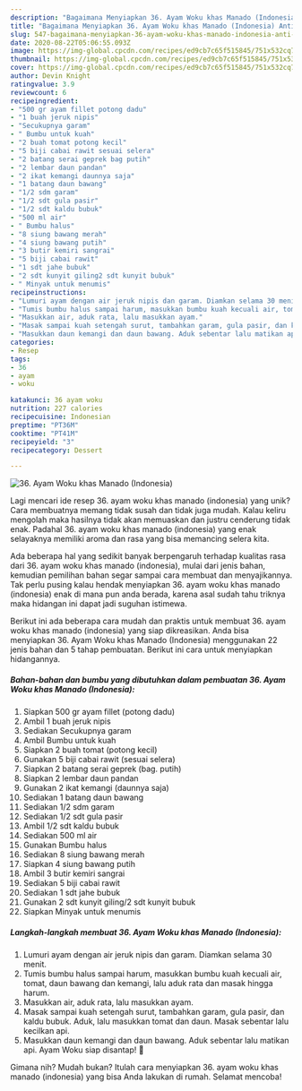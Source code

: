 ```yaml
---
description: "Bagaimana Menyiapkan 36. Ayam Woku khas Manado (Indonesia) Anti Gagal"
title: "Bagaimana Menyiapkan 36. Ayam Woku khas Manado (Indonesia) Anti Gagal"
slug: 547-bagaimana-menyiapkan-36-ayam-woku-khas-manado-indonesia-anti-gagal
date: 2020-08-22T05:06:55.093Z
image: https://img-global.cpcdn.com/recipes/ed9cb7c65f515845/751x532cq70/36-ayam-woku-khas-manado-indonesia-foto-resep-utama.jpg
thumbnail: https://img-global.cpcdn.com/recipes/ed9cb7c65f515845/751x532cq70/36-ayam-woku-khas-manado-indonesia-foto-resep-utama.jpg
cover: https://img-global.cpcdn.com/recipes/ed9cb7c65f515845/751x532cq70/36-ayam-woku-khas-manado-indonesia-foto-resep-utama.jpg
author: Devin Knight
ratingvalue: 3.9
reviewcount: 6
recipeingredient:
- "500 gr ayam fillet potong dadu"
- "1 buah jeruk nipis"
- "Secukupnya garam"
- " Bumbu untuk kuah"
- "2 buah tomat potong kecil"
- "5 biji cabai rawit sesuai selera"
- "2 batang serai geprek bag putih"
- "2 lembar daun pandan"
- "2 ikat kemangi daunnya saja"
- "1 batang daun bawang"
- "1/2 sdm garam"
- "1/2 sdt gula pasir"
- "1/2 sdt kaldu bubuk"
- "500 ml air"
- " Bumbu halus"
- "8 siung bawang merah"
- "4 siung bawang putih"
- "3 butir kemiri sangrai"
- "5 biji cabai rawit"
- "1 sdt jahe bubuk"
- "2 sdt kunyit giling2 sdt kunyit bubuk"
- " Minyak untuk menumis"
recipeinstructions:
- "Lumuri ayam dengan air jeruk nipis dan garam. Diamkan selama 30 menit."
- "Tumis bumbu halus sampai harum, masukkan bumbu kuah kecuali air, tomat, daun bawang dan kemangi, lalu aduk rata dan masak hingga harum."
- "Masukkan air, aduk rata, lalu masukkan ayam."
- "Masak sampai kuah setengah surut, tambahkan garam, gula pasir, dan kaldu bubuk. Aduk, lalu masukkan tomat dan daun. Masak sebentar lalu kecilkan api."
- "Masukkan daun kemangi dan daun bawang. Aduk sebentar lalu matikan api. Ayam Woku siap disantap! 🤗"
categories:
- Resep
tags:
- 36
- ayam
- woku

katakunci: 36 ayam woku 
nutrition: 227 calories
recipecuisine: Indonesian
preptime: "PT36M"
cooktime: "PT41M"
recipeyield: "3"
recipecategory: Dessert

---
```



![36. Ayam Woku khas Manado (Indonesia)](https://img-global.cpcdn.com/recipes/ed9cb7c65f515845/751x532cq70/36-ayam-woku-khas-manado-indonesia-foto-resep-utama.jpg)

Lagi mencari ide resep 36. ayam woku khas manado (indonesia) yang unik? Cara membuatnya memang tidak susah dan tidak juga mudah. Kalau keliru mengolah maka hasilnya tidak akan memuaskan dan justru cenderung tidak enak. Padahal 36. ayam woku khas manado (indonesia) yang enak selayaknya memiliki aroma dan rasa yang bisa memancing selera kita.



Ada beberapa hal yang sedikit banyak berpengaruh terhadap kualitas rasa dari 36. ayam woku khas manado (indonesia), mulai dari jenis bahan, kemudian pemilihan bahan segar sampai cara membuat dan menyajikannya. Tak perlu pusing kalau hendak menyiapkan 36. ayam woku khas manado (indonesia) enak di mana pun anda berada, karena asal sudah tahu triknya maka hidangan ini dapat jadi suguhan istimewa.


Berikut ini ada beberapa cara mudah dan praktis untuk membuat 36. ayam woku khas manado (indonesia) yang siap dikreasikan. Anda bisa menyiapkan 36. Ayam Woku khas Manado (Indonesia) menggunakan 22 jenis bahan dan 5 tahap pembuatan. Berikut ini cara untuk menyiapkan hidangannya.

<!--inarticleads1-->

##### Bahan-bahan dan bumbu yang dibutuhkan dalam pembuatan 36. Ayam Woku khas Manado (Indonesia):

1. Siapkan 500 gr ayam fillet (potong dadu)
1. Ambil 1 buah jeruk nipis
1. Sediakan Secukupnya garam
1. Ambil  Bumbu untuk kuah
1. Siapkan 2 buah tomat (potong kecil)
1. Gunakan 5 biji cabai rawit (sesuai selera)
1. Siapkan 2 batang serai geprek (bag. putih)
1. Siapkan 2 lembar daun pandan
1. Gunakan 2 ikat kemangi (daunnya saja)
1. Sediakan 1 batang daun bawang
1. Sediakan 1/2 sdm garam
1. Sediakan 1/2 sdt gula pasir
1. Ambil 1/2 sdt kaldu bubuk
1. Sediakan 500 ml air
1. Gunakan  Bumbu halus
1. Sediakan 8 siung bawang merah
1. Siapkan 4 siung bawang putih
1. Ambil 3 butir kemiri sangrai
1. Sediakan 5 biji cabai rawit
1. Sediakan 1 sdt jahe bubuk
1. Gunakan 2 sdt kunyit giling/2 sdt kunyit bubuk
1. Siapkan  Minyak untuk menumis




<!--inarticleads2-->

##### Langkah-langkah membuat 36. Ayam Woku khas Manado (Indonesia):

1. Lumuri ayam dengan air jeruk nipis dan garam. Diamkan selama 30 menit.
1. Tumis bumbu halus sampai harum, masukkan bumbu kuah kecuali air, tomat, daun bawang dan kemangi, lalu aduk rata dan masak hingga harum.
1. Masukkan air, aduk rata, lalu masukkan ayam.
1. Masak sampai kuah setengah surut, tambahkan garam, gula pasir, dan kaldu bubuk. Aduk, lalu masukkan tomat dan daun. Masak sebentar lalu kecilkan api.
1. Masukkan daun kemangi dan daun bawang. Aduk sebentar lalu matikan api. Ayam Woku siap disantap! 🤗




Gimana nih? Mudah bukan? Itulah cara menyiapkan 36. ayam woku khas manado (indonesia) yang bisa Anda lakukan di rumah. Selamat mencoba!
